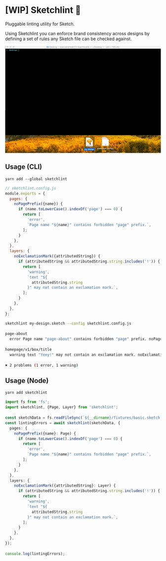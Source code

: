 # [WIP] Sketchlint 💎

Pluggable linting utility for Sketch.

Using Sketchlint you can enforce brand consistency across designs by defining a set of rules any Sketch file can be checked against.

![Demo](demo.gif)

## Usage (CLI)

```
yarn add --global sketchlint
```

```js
// sketchlint.config.js
module.exports = {
  pages: {
    noPagePrefix({name}) {
      if (name.toLowerCase().indexOf('page') === 0) {
        return [
          'error',
          `Page name "${name}" contains forbidden "page" prefix.`,
        ];
      }
    },
  },
  layers: {
    noExclamationMark({attributedString}) {
      if (attributedString && attributedString.string.includes('!')) {
        return [
          'warning',
          `text "${
            attributedString.string
          }" may not contain an exclamation mark.`,
        ];
      }
    },
  },
};
```

```bash
sketchlint my-design.sketch --config sketchlint.config.js

page-about
  error Page name "page-about" contains forbidden "page" prefix. noPagePrefix

homepage/v1/box/title
  warning text "Yeey!" may not contain an exclamation mark. noExclamationMark

✖ 2 problems (1 error, 1 warning)
```

## Usage (Node)

```
yarn add sketchlint
```

```ts
import fs from 'fs';
import sketchlint, {Page, Layer} from 'sketchlint';

const sketchData = fs.readFileSync(`${__dirname}/fixtures/basic.sketch`);
const lintingErrors = await sketchlint(sketchData, {
  pages: {
    noPagePrefix({name}: Page) {
      if (name.toLowerCase().indexOf('page') === 0) {
        return [
          'error',
          `Page name "${name}" contains forbidden "page" prefix.`,
        ];
      }
    },
  },
  layers: {
    noExclamationMark({attributedString}: Layer) {
      if (attributedString && attributedString.string.includes('!')) {
        return [
          'warning',
          `text "${
            attributedString.string
          }" may not contain an exclamation mark.`,
        ];
      }
    },
  },
});

console.log(lintingErrors);
```
